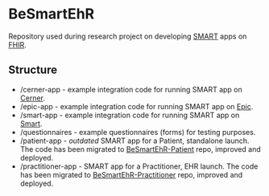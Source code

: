# BeSmartEhR

Repository used during research project on developing [SMART](https://smarthealthit.org/) apps on [FHIR](https://www.hl7.org/fhir/smart-app-launch/).

## Structure

- /cerner-app - example integration code for running SMART app on [Cerner](https://fhir.cerner.com/smart/).
- /epic-app - example integration code for running SMART app on [Epic](https://fhir.epic.com/).
- /smart-app - example integration code for running SMART app on [Smart](https://docs.smarthealthit.org/).
- /questionnaires - example questionnaires (forms) for testing purposes.
- /patient-app - _outdated_ SMART app for a Patient, standalone launch. The code has been migrated to [BeSmartEhR-Patient](https://github.com/HTD-Health/BeSmartEhR-Patient) repo, improved and deployed.
- /practitioner-app - SMART app for a Practitioner, EHR launch. The code has been migrated to [BeSmartEhR-Practitioner](https://github.com/HTD-Health/BeSmartEhR-Practitioner) repo, improved and deployed.
